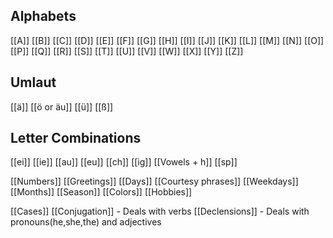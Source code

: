 Alphabets
-----------------
[[A]] [[B]] [[C]] [[D]] [[E]] [[F]] [[G]] [[H]] [[I]] [[J]] [[K]] [[L]] [[M]] [[N]] [[O]] [[P]] [[Q]] [[R]] [[S]] [[T]] [[U]] [[V]] [[W]] [[X]] [[Y]] [[Z]] 


Umlaut
------------
[[ä]] [[ö or äu]] [[ü]] [[ß]]


Letter Combinations
---------------------------------
[[ei]] [[ie]] [[au]] [[eu]] [[ch]] [[ig]] [[Vowels + h]] [[sp]]


[[Numbers]]
[[Greetings]]
[[Days]]
[[Courtesy phrases]]
[[Weekdays]]
[[Months]]
[[Season]]
[[Colors]]
[[Hobbies]]

[[Cases]]
[[Conjugation]] - Deals with verbs
[[Declensions]] - Deals with pronouns(he,she,the) and adjectives